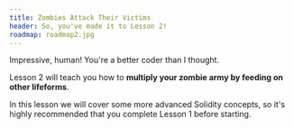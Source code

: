 ```yaml
---
title: Zombies Attack Their Victims
header: So, you've made it to Lesson 2!
roadmap: roadmap2.jpg
---
```

Impressive, human! You're a better coder than I thought.

Lesson 2 will teach you how to **multiply your zombie army by feeding on other lifeforms**.

In this lesson we will cover some more advanced Solidity concepts, so it's highly recommended that you complete Lesson 1 before starting.